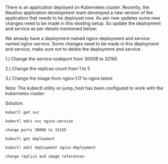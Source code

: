 There is an application deployed on Kubernetes cluster. Recently, the Nautilus application development team developed a new version of the application that needs to be deployed now. As per new updates some new changes need to be made in this existing setup. So update the deployment and service as per details mentioned below:

We already have a deployment named nginx-deployment and service named nginx-service. Some changes need to be made in this deployment and service, make sure not to delete the deployment and service.

1.) Change the service nodeport from 30008 to 32165

2.) Change the replicas count from 1 to 5

3.) Change the image from nginx:1.17 to nginx:latest

Note: The kubectl utility on jump_host has been configured to work with the kubernetes cluster.

Solution:

```
kubectl get svc

kubectl edit svc nginx-service

change ports 30008 to 32165

kubectl get deployment

kubectl edit deployment nginx-deployment

change replica and image references
```
